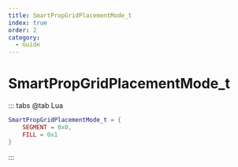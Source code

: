 ```yaml
---
title: SmartPropGridPlacementMode_t
index: true
order: 2
category:
  - Guide
---
```


# SmartPropGridPlacementMode_t
::: tabs
@tab Lua
```lua
SmartPropGridPlacementMode_t = {
    SEGMENT = 0x0,
    FILL = 0x1
}
```
:::